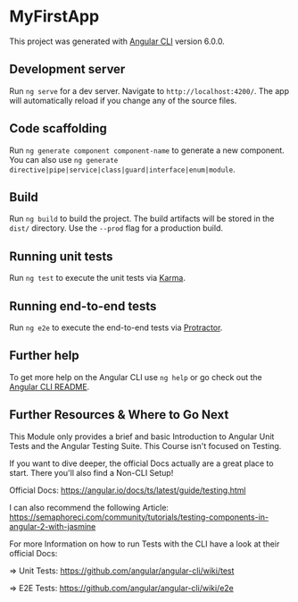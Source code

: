 # MyFirstApp

This project was generated with [Angular CLI](https://github.com/angular/angular-cli) version 6.0.0.

## Development server

Run `ng serve` for a dev server. Navigate to `http://localhost:4200/`. The app will automatically reload if you change any of the source files.

## Code scaffolding

Run `ng generate component component-name` to generate a new component. You can also use `ng generate directive|pipe|service|class|guard|interface|enum|module`.

## Build

Run `ng build` to build the project. The build artifacts will be stored in the `dist/` directory. Use the `--prod` flag for a production build.

## Running unit tests

Run `ng test` to execute the unit tests via [Karma](https://karma-runner.github.io).

## Running end-to-end tests

Run `ng e2e` to execute the end-to-end tests via [Protractor](http://www.protractortest.org/).

## Further help

To get more help on the Angular CLI use `ng help` or go check out the [Angular CLI README](https://github.com/angular/angular-cli/blob/master/README.md).

## Further Resources & Where to Go Next
This Module only provides a brief and basic Introduction to Angular Unit Tests and the Angular Testing Suite. This Course isn't focused on Testing.

If you want to dive deeper, the official Docs actually are a great place to start. There you'll also find a Non-CLI Setup!

Official Docs: https://angular.io/docs/ts/latest/guide/testing.html

I can also recommend the following Article: https://semaphoreci.com/community/tutorials/testing-components-in-angular-2-with-jasmine

For more Information on how to run Tests with the CLI have a look at their official Docs:

=> Unit Tests: https://github.com/angular/angular-cli/wiki/test

=> E2E Tests: https://github.com/angular/angular-cli/wiki/e2e
